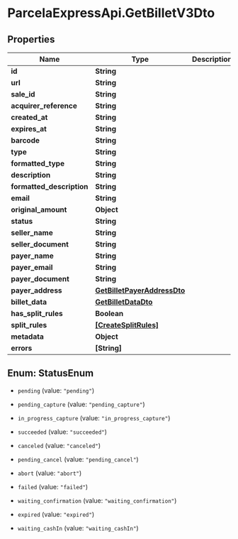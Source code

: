 # ParcelaExpressApi.GetBilletV3Dto

## Properties

Name | Type | Description | Notes
------------ | ------------- | ------------- | -------------
**id** | **String** |  | 
**url** | **String** |  | 
**sale_id** | **String** |  | [optional] 
**acquirer_reference** | **String** |  | [optional] 
**created_at** | **String** |  | [optional] 
**expires_at** | **String** |  | 
**barcode** | **String** |  | 
**type** | **String** |  | [optional] 
**formatted_type** | **String** |  | [optional] 
**description** | **String** |  | [optional] 
**formatted_description** | **String** |  | [optional] 
**email** | **String** |  | [optional] 
**original_amount** | **Object** |  | [optional] 
**status** | **String** |  | [optional] 
**seller_name** | **String** |  | [optional] 
**seller_document** | **String** |  | [optional] 
**payer_name** | **String** |  | [optional] 
**payer_email** | **String** |  | [optional] 
**payer_document** | **String** |  | [optional] 
**payer_address** | [**GetBilletPayerAddressDto**](GetBilletPayerAddressDto.md) |  | [optional] 
**billet_data** | [**GetBilletDataDto**](GetBilletDataDto.md) |  | [optional] 
**has_split_rules** | **Boolean** |  | [optional] 
**split_rules** | [**[CreateSplitRules]**](CreateSplitRules.md) |  | [optional] 
**metadata** | **Object** |  | 
**errors** | **[String]** |  | [optional] 



## Enum: StatusEnum


* `pending` (value: `"pending"`)

* `pending_capture` (value: `"pending_capture"`)

* `in_progress_capture` (value: `"in_progress_capture"`)

* `succeeded` (value: `"succeeded"`)

* `canceled` (value: `"canceled"`)

* `pending_cancel` (value: `"pending_cancel"`)

* `abort` (value: `"abort"`)

* `failed` (value: `"failed"`)

* `waiting_confirmation` (value: `"waiting_confirmation"`)

* `expired` (value: `"expired"`)

* `waiting_cashIn` (value: `"waiting_cashIn"`)





